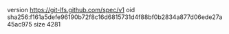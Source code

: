 version https://git-lfs.github.com/spec/v1
oid sha256:f161a5defe96190b72f8c16d6815731d4f88bf0b2834a877d06ede27a45ac975
size 4281
